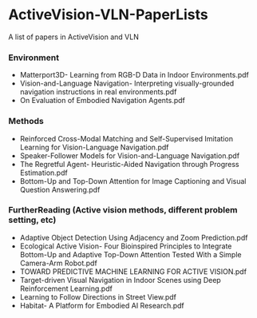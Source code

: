 # ActiveVision-VLN-PaperLists
A list of  papers in ActiveVision and VLN

### Environment
 - Matterport3D- Learning from RGB-D Data in Indoor Environments.pdf
 - Vision-and-Language Navigation- Interpreting visually-grounded navigation instructions in real environments.pdf
 - On Evaluation of Embodied Navigation Agents.pdf

### Methods
 - Reinforced Cross-Modal Matching and Self-Supervised Imitation Learning for Vision-Language Navigation.pdf
 - Speaker-Follower Models for Vision-and-Language Navigation.pdf
 - The Regretful Agent- Heuristic-Aided Navigation through Progress Estimation.pdf
 - Bottom-Up and Top-Down Attention for Image Captioning and Visual Question Answering.pdf

### FurtherReading (Active vision methods, different problem setting, etc)
 - Adaptive Object Detection Using Adjacency and Zoom Prediction.pdf
 - Ecological Active Vision- Four Bioinspired Principles to Integrate Bottom-Up and Adaptive Top-Down Attention Tested With a Simple Camera-Arm Robot.pdf
 - TOWARD PREDICTIVE MACHINE LEARNING FOR ACTIVE VISION.pdf
 - Target-driven Visual Navigation in Indoor Scenes using Deep Reinforcement Learning.pdf
 - Learning to Follow Directions in Street View.pdf
 - Habitat- A Platform for Embodied AI Research.pdf

